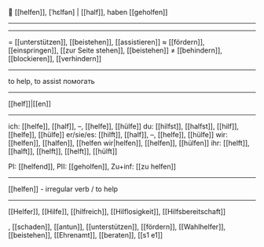 🤝 [[helfen]], [ˈhɛlfən] | [[half]], haben [[geholfen]]

---

---
= [[unterstützen]], [[beistehen]], [[assistieren]]
≈ [[fördern]], [[einspringen]], [[zur Seite stehen]], [[beistehen]]
≠ [[behindern]], [[blockieren]], [[verhindern]]

---
to help, to assist
помогать

---
[[helf]]|[[en]]

---
ich: [[helfe]], [[half]], –, [[helfe]], [[hülfe]]
du: [[hilfst]], [[halfst]], [[hilf]], [[helfe]], [[hülfe]]
er/sie/es: [[hilft]], [[half]], –, [[helfe]], [[hülfe]]
wir: [[helfen]], [[halfen]], [[helfen wir|helfen]], [[helfen]], [[hülfen]]
ihr: [[helft]], [[halft]], [[helft]], [[helft]], [[hülft]]

PI: [[helfend]], PII: [[geholfen]], Zu+inf: [[zu helfen]]

---
[[helfen]] - irregular verb / to help

---
[[Helfer]], [[Hilfe]], [[hilfreich]], [[Hilflosigkeit]], [[Hilfsbereitschaft]]

, [[schaden]], [[antun]], [[unterstützen]], [[fördern]], [[Wahlhelfer]], [[beistehen]], [[Ehrenamt]], [[beraten]], [[s1 e1]]

